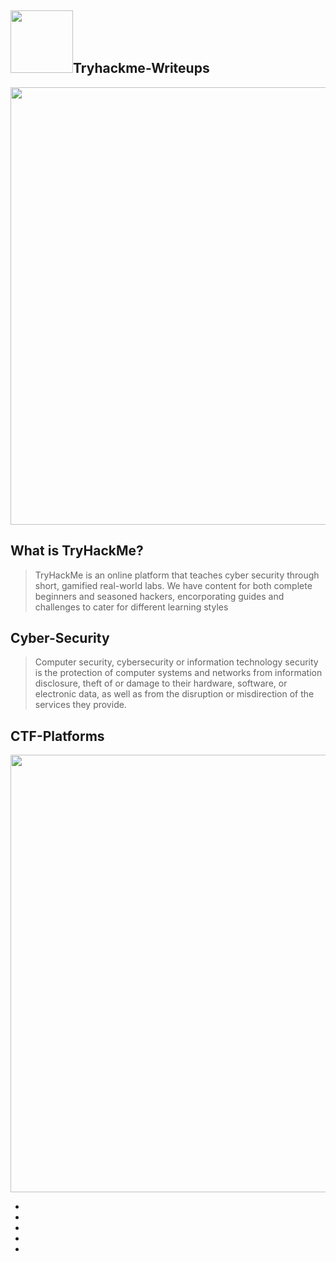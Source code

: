 ## <img src="https://assets.tryhackme.com/img/THMlogo.png" width="100px">Tryhackme-Writeups
<img src="https://blog.tryhackme.com/content/images/2020/08/1.png" width="700px">

## What is TryHackMe?
>TryHackMe is an online platform that teaches cyber security through short, gamified real-world labs. We have content for both complete beginners and seasoned hackers, encorporating guides and challenges to cater for different learning styles

## Cyber-Security
>Computer security, cybersecurity or information technology security is the protection of computer systems and networks from information disclosure, theft of or damage to their hardware, software, or electronic data, as well as from the disruption or misdirection of the services they provide.

## CTF-Platforms
<img src="https://cdn.vidyard.com/thumbnails/11996497/CmlLEMrH0WfOYA0mMXDxIw.jpg" width="700px"> 

<ul>
  <li><a href="https://hackthebox.eu"></a></li>
 <li><a href="https://tryhackme.com"></a></li>
   <li><a href="https://www.hackerone.com/"></a></li>
   <li><a href="https://practicalpentestlabs.com/"></a></li>
   <li><a href="https://www.hackthissite.org/"></a></li>
  </ul>
